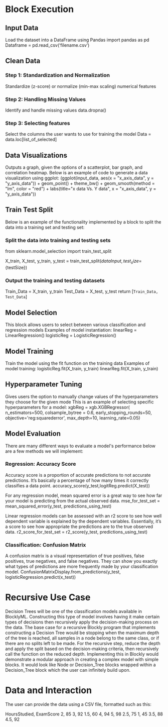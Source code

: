 # Block Execution

## Input Data
Load the dataset into a DataFrame using Pandas
import pandas as pd
Dataframe = pd.read_csv(‘filename.csv’)

## Clean Data
### Step 1: Standardization and Normalization
Standardize (z-score) or normalize (min-max scaling) numerical features

### Step 2: Handling Missing Values
Identify and handle missing values
data.dropna()

### Step 3: Selecting features 
Select the columns the user wants to use for training the model
Data = data.loc[list_of_selected]

## Data Visualizations 
Outputs a graph, given the options of a scatterplot, bar graph, and correlation heatmap. Below is an example of code to generate a data visualization using ggplot: 
(ggplot(input_data, aes(x = "x_axis_data", y = "y_axis_data")) + geom_point() + theme_bw() + geom_smooth(method = "lm", color = "red") + 
labs(title="x data Vs. Y data", x = "x_axis_data", y = "y_axis_data"))

## Train Test Split
Below is an example of the functionality implemented by a block to split the data into a training set and testing set:

### Split the data into training and testing sets
from sklearn.model_selection import train_test_split

X_train, X_test, y_train, y_test = train_test_split(${dataInput}, test_size=${testSize})

### Output the training and testing datasets
Train_Data = X_train, y_train
Test_Data = X_test, y_test
return [`Train_Data, Test_Data`]

## Model Selection
This block allows users to select between various classification and regression models 
Examples of model instantiation: 
linearReg = LinearRegression()
logisticReg = LogisticRegression()

## Model Training
Train the model using the fit function on the training data
Examples of model training:
logisticReg.fit(X_train, y_train)
linearReg.fit(X_train, y_train)

## Hyperparameter Tuning
Gives users the option to manually change values of the hyperparameters they choose for the given mode
This is an example of selecting specific hyperparameters for a model:
xgbReg = xgb.XGBRegressor(
n_estimators=500,
colsample_bytree = 0.6,
early_stopping_rounds=50,
objective='reg:squarederror',
max_depth=10,
learning_rate=0.05)

## Model Evaluation
There are many different ways to evaluate a model's performance below are a few methods we will implement:

### Regression: Accuracy Score
Accuracy score is a proportion of accurate predictions to not accurate predictions. It’s basically a percentage of how many times it correctly classifies a data point. accuracy_score(y_test,logitReg.predict(X_test))

For any regression model, mean squared error is a great way to see how far your model is predicting from the actual observed data. mse_for_test_set = mean_squared_error(y_test, predictions_using_test)

Linear regression models can be assessed with an r2 score to see how well dependent variable is explained by the dependent variables. Essentially, it’s a score to see how appropriate the predictions are to the true observed data. r2_score_for_test_set = r2_score(y_test, predictions_using_test)

### Classification: Confusion Matrix
A confusion matrix is a visual representation of true positives, false positives, true negatives, and false negatives. They can show you exactly what types of predictions are more frequently made by your classification model. ConfusionMatrixDisplay.from_predictions(y_test, logisticRegression.predict(x_test))

# Recursive Use Case 
Decision Trees will be one of the classification models available in BlocklyML. Constructing this type of model involves having it make certain types of decisions then recursively apply the decision-making process on the data. The base case for a recursive Blockly program that implements constructing a Decision Tree would be stopping when the maximum depth of the tree is reached, all samples in a node belong to the same class, or if there are no splits left to be made. For the recursive step, reduce the depth and apply the split based on the decision-making criteria, then recursively call the function on the reduced depth. Implementing this in Blockly would demonstrate a modular approach in creating a complex model with simple blocks. It would look like Node or Decision_Tree blocks wrapped within a Decision_Tree block which the user can infinitely build upon.


# Data and Interaction

The user can provide the data using a CSV file, formatted such as this:


HoursStudied, ExamScore
2, 85
3, 92
1.5, 60
4, 94
5, 98
2.5, 75
1, 45
3.5, 88
4.5, 92
